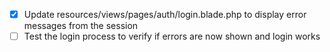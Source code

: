 - [x] Update resources/views/pages/auth/login.blade.php to display error messages from the session
- [ ] Test the login process to verify if errors are now shown and login works
